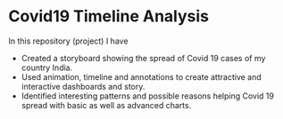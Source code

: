 # Covid19 Timeline Analysis

In this repository (project) I have

* Created a storyboard showing the spread of Covid 19 cases of my country India.
* Used animation, timeline and annotations to create attractive and interactive dashboards and story.
* Identified interesting patterns and possible reasons helping Covid 19 spread with basic as well as advanced charts. 
